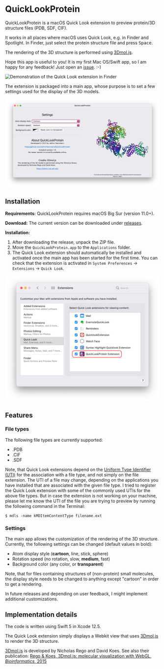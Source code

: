 # QuickLookProtein
QuickLookProtein is a macOS Quick Look extension to preview protein/3D structure files (PDB, SDF, CIF). 

It works in all places where macOS uses Quick Look, e.g. in Finder and Spotlight. In Finder, just select the protein structure file and press <kbd>Space</kbd>.

The rendering of the 3D structure is performed using [3Dmol.js](https://3dmol.csb.pitt.edu). 

Hope this app is useful to you! It is my first Mac OS/Swift app, so I am happy for any feedback! Just open an [issue](https://github.com/JethroHemmann/QuickLookProtein/issues). :-)

![Demonstration of the Quick Look extension in Finder](Screenshots/QuickLook.gif "Demonstration of the Quick Look extension in Finder")

The extension is packaged into a main app, whose purpose is to set a few settings used for the display of the 3D models.

![Screenshot of the main app](Screenshots/Main_app.png "Main app used to set settings")

## Installation

**Requirements:** QuickLookProtein requires macOS Big Sur (version 11.0+).

**Download:** The current version can be downloaded under [releases](https://github.com/JethroHemmann/QuickLookProtein/releases).

**Installation:** 

1. After downloading the release, unpack the ZIP file. 
2. Move the `QuickLookProtein.app` to the `Applications` folder. 
3. The Quick Look extension should automatically be installed and activated once the main app has been started for the first time. You can check that the extension is activated in `System Preferences` -> `Extensions` -> `Quick Look`. 


![Screenshot of System Preferences -> Extensions -> Quick Look](Screenshots/System_Preferences_Extensions.png "System Preferences -> Extensions -> Quick Look")

## Features

### File types

The following file types are currently supported:

- .PDB
- .CIF
- .SDF

Note, that Quick Look extensions depend on the [Uniform Type Identifier (UTI)](https://en.wikipedia.org/wiki/Uniform_Type_Identifier) for the association with a file type, and not simply on the file extension. The UTI of a file may change, depending on the applications you have installed that are associated with the given file type. I tried to register the Quick Look extension with some of the commonly used UTIs for the above file types. But in case the extension is not working on your machine, please let me know the UTI of the file you are trying to preview by running the following command in the Terminal:

```shell
$ mdls -name kMDItemContentType filename.ext
```

### Settings

The main app allows the customization of the rendering of the 3D structure. Currently, the following settings can be changed (default values in bold):

- Atom display style (**cartoon**, line, stick, sphere)
- Rotation speed (no rotation, slow, **medium**, fast)
- Background color (any color, or **transparent**)

Note, that for files containing structures of (non-protein) small molecules, the display style needs to be changed to anything except "cartoon" in order to get a rendering. 

In future releases and depending on user feedback, I might implement additional customizations.

## Implementation details

The code is written using Swift 5 in Xcode 12.5.

The Quick Look extension simply displays a Webkit view that uses [3Dmol.js](https://3dmol.csb.pitt.edu) to render the 3D structure. 

[3Dmol.js](https://3dmol.csb.pitt.edu) is developed by Nicholas Rego and David Koes. See also their publication: [Rego & Koes, 3Dmol.js: molecular visualization with WebGL, *Bioinformatics*, 2015](https://doi.org/10.1093/bioinformatics/btu829)

